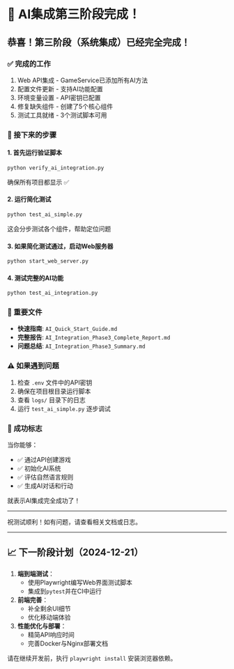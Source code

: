# 🎉 AI集成第三阶段完成！

## 恭喜！第三阶段（系统集成）已经完全完成！

### ✅ 完成的工作
1. Web API集成 - GameService已添加所有AI方法
2. 配置文件更新 - 支持AI功能配置
3. 环境变量设置 - API密钥已配置
4. 修复缺失组件 - 创建了5个核心组件
5. 测试工具就绪 - 3个测试脚本可用

### 🚀 接下来的步骤

#### 1. 首先运行验证脚本
```bash
python verify_ai_integration.py
```
确保所有项目都显示 ✅

#### 2. 运行简化测试
```bash
python test_ai_simple.py
```
这会分步测试各个组件，帮助定位问题

#### 3. 如果简化测试通过，启动Web服务器
```bash
python start_web_server.py
```

#### 4. 测试完整的AI功能
```bash
python test_ai_integration.py
```

### 📝 重要文件

- **快速指南**: `AI_Quick_Start_Guide.md`
- **完整报告**: `AI_Integration_Phase3_Complete_Report.md`
- **问题总结**: `AI_Integration_Phase3_Summary.md`

### ⚠️ 如果遇到问题

1. 检查 `.env` 文件中的API密钥
2. 确保在项目根目录运行脚本
3. 查看 `logs/` 目录下的日志
4. 运行 `test_ai_simple.py` 逐步调试

### 🎯 成功标志

当你能够：
- ✅ 通过API创建游戏
- ✅ 初始化AI系统
- ✅ 评估自然语言规则
- ✅ 生成AI对话和行动

就表示AI集成完全成功了！

---

祝测试顺利！如有问题，请查看相关文档或日志。

---

## 📈 下一阶段计划（2024-12-21）

1. **端到端测试**：
   - 使用Playwright编写Web界面测试脚本
   - 集成到`pytest`并在CI中运行
2. **前端完善**：
   - 补全剩余UI细节
   - 优化移动端体验
3. **性能优化与部署**：
   - 精简API响应时间
   - 完善Docker与Nginx部署文档

请在继续开发前，执行 `playwright install` 安装浏览器依赖。
